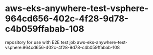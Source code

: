 # aws-eks-anywhere-test-vsphere-964cd656-402c-4f28-9d78-c4b059ffabab-108
repository for use with E2E test job aws-eks-anywhere-test-vsphere:964cd656-402c-4f28-9d78-c4b059ffabab-108
